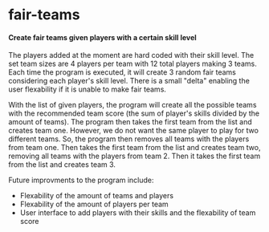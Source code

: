 # fair-teams
#### Create fair teams given players with a certain skill level ####

The players added at the moment are hard coded with their skill level. The set team sizes are 4 players per team with 12 total players making 3 teams.
Each time the program is executed, it will create 3 random fair teams considering each player's skill level. There is a small "delta" enabling the user flexability if it is unable to make fair teams.

With the list of given players, the program will create all the possible teams with the recommended team score (the sum of player's skills divided by the amount of teams).
The program then takes the first team from the list and creates team one. However, we do not want the same player to play for two different teams. So, the program then removes all teams with the players from team one. Then takes the first team from the list and creates team two, removing all teams with the players from team 2. Then it takes the first team from the list and creates team 3.

Future improvments to the program include:
- Flexability of the amount of teams and players
- Flexability of the amount of players per team
- User interface to add players with their skills and the flexability of team score


